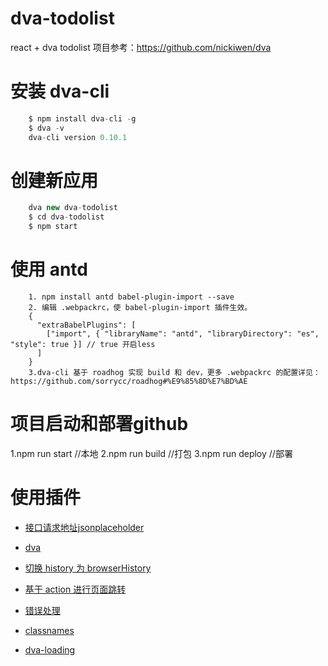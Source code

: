 # dva-todolist
react + dva todolist 
项目参考：https://github.com/nickiwen/dva

# 安装 dva-cli
```js
    $ npm install dva-cli -g
    $ dva -v
    dva-cli version 0.10.1
```

# 创建新应用
```js
    dva new dva-todolist
    $ cd dva-todolist
    $ npm start

```

# 使用 antd
```
    1. npm install antd babel-plugin-import --save
    2. 编辑 .webpackrc，使 babel-plugin-import 插件生效。
    {
      "extraBabelPlugins": [
        ["import", { "libraryName": "antd", "libraryDirectory": "es", "style": true }] // true 开启less
      ]
    }
    3.dva-cli 基于 roadhog 实现 build 和 dev，更多 .webpackrc 的配置详见：https://github.com/sorrycc/roadhog#%E9%85%8D%E7%BD%AE
```

# 项目启动和部署github

1.npm run start  //本地
2.npm run build  //打包
3.npm run deploy //部署

# 使用插件
- [接口请求地址jsonplaceholder](https://jsonplaceholder.typicode.com/)
- [dva](https://dvajs.com/guide/)
- [切换 history 为 browserHistory](https://dvajs.com/knowledgemap/#%E5%88%87%E6%8D%A2-history-%E4%B8%BA-browserhistory)
- [基于 action 进行页面跳转](https://dvajs.com/knowledgemap/#%E5%9F%BA%E4%BA%8E-action-%E8%BF%9B%E8%A1%8C%E9%A1%B5%E9%9D%A2%E8%B7%B3%E8%BD%AC)
- [错误处理](https://dvajs.com/knowledgemap/#%E9%94%99%E8%AF%AF%E5%A4%84%E7%90%86)

- [classnames](https://github.com/JedWatson/classnames)
- [dva-loading](https://github.com/dvajs/dva/tree/master/packages/dva-loading)
